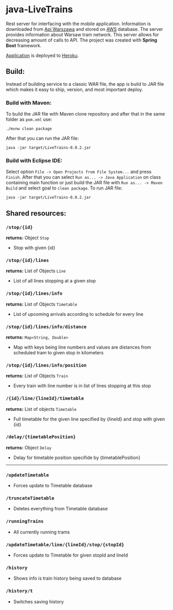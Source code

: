 # java-LiveTrains

Rest server for interfacing with the mobile application. Information is downloaded from [Api Warszawa][1] and stored on [AWS][2] database. 
The server provides information about Warsaw tram network. This server allows for decreasing amount of calls to API.
The project was created with **Spring Boot** framework.

[Application][3] is deployed to [Heroku][4].

[1]: https://api.um.warszawa.pl/
[2]: awseducate.com/
[3]: https://still-reef-32346.herokuapp.com/stop/100604
[4]: https://www.heroku.com/

## Build: 

Instead of building service to a classic WAR file, the app is build to JAR file which makes it easy to ship, version, and most important deploy.

### Build with Maven:

To build the JAR file with Maven clone repository and after that in the same folder as `pom.xml` use:
```
./mvnw clean package
```
After that you can run the JAR file:
```
java -jar target/LiveTrains-0.0.2.jar
```
### Build with Eclipse IDE:

Select option `File -> Open Projects from File System...` and press `Finish`.
After that you can select `Run as... -> Java Application` on class containing main function or 
just build the JAR file with `Run as... -> Maven Build` and select goal to `clean package`.
To run JAR file:
```
java -jar target/LiveTrains-0.0.2.jar
```

## Shared resources:

### `/stop/{id}`
**returns:** Object `Stop` 
- Stop with given {id}

### `/stop/{id}/lines`
**returns:** List of Objects `Line` 
- List of all lines stopping at a given stop

### `/stop/{id}/lines/info`
**returns:** List of Objects `Timetable`
- List of upcoming arrivals according to schedule for every line

### `/stop/{id}/lines/info/distance`
**returns:** `Map<String, Double>`
- Map with keys being line numbers and values are distances from scheduled tram to given stop in kilometers

### `/stop/{id}/lines/info/position`
**returns:** List of Objects `Train`
- Every train with line number is in list of lines stopping at this stop

### `/{id}/line/{lineId}/timetable`
**returns:** List of objects `Timetable`
- Full timetable for the given line specified by {lineId} and stop with given {id}

### `/delay/{timetablePosition}`
**returns:** Object `Delay`
- Delay for timetable position specifide by {timetablePosition}

***

### `/updateTimetable`
- Forces update to Timetable database
### `/truncateTimetable`
- Deletes everything from Timetable database
### `/runningTrains`
- All currently running trams
### `/updateTimetable/line/{lineId}/stop/{stopId}`
- Forces update to Timetable for given stopId and lineId
### `/history`
- Shows info is train history being saved to database
### `/history/t`
- Switches saving history